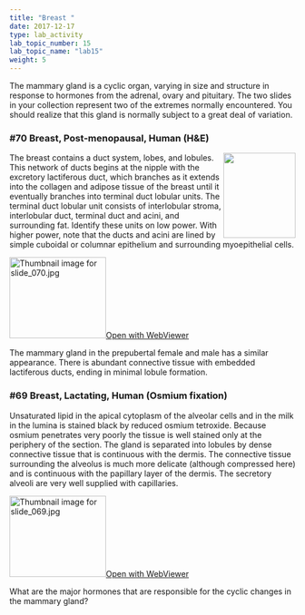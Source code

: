 ```yaml
---
title: "Breast "
date: 2017-12-17
type: lab_activity
lab_topic_number: 15
lab_topic_name: "lab15"
weight: 5
---
```

<div class="entrybody">
						<p>The mammary gland is a cyclic organ, varying in size and structure in response to hormones from the adrenal, ovary and pituitary. The two slides in your collection represent two of the extremes normally encountered. You should realize that this gland is normally subject to a great deal of variation.</p>

<h3>#70 Breast, Post-menopausal, Human (H&amp;E)</h3>

<p><img src="/assets/images/70%20breast%20%281%29.jpg" style="width:127px; height:150px; float:right;">The breast contains a duct system, lobes, and lobules. This network of ducts begins at the nipple with the excretory lactiferous duct, which branches as it extends into the collagen and adipose tissue of the breast until it eventually branches into terminal duct lobular units. The terminal duct lobular unit consists of interlobular stroma, interlobular duct, terminal duct and acini, and surrounding fat. Identify these units on low power. With higher power, note that the ducts and acini are lined by simple cuboidal or columnar epithelium and surrounding myoepithelial cells.   </p>

<div class="thumbnail"> <a href="https://histologylab.ctl.columbia.edu/slides/slide70/" target="_blank"><img alt="Thumbnail image for slide_070.jpg" src="/assets/images/slide_070-thumb-170x143-1557.jpg" width="170" height="143" class="mt-image-left"></a><a href="https://histologylab.ctl.columbia.edu/slides/slide70/" target="_blank">Open with WebViewer</a></div>

<p>The mammary gland in the prepubertal female and male has a similar appearance. There is abundant connective tissue with embedded lactiferous ducts, ending in minimal lobule formation.</p>

<h3>#69 Breast, Lactating, Human (Osmium fixation)</h3>

<p>Unsaturated lipid in the apical cytoplasm of the alveolar cells and in the milk in the lumina is stained black by reduced osmium tetroxide. Because osmium penetrates very poorly the tissue is well stained only at the periphery of the section. The gland is separated into lobules by dense connective tissue that is continuous with the dermis. The connective tissue surrounding the alveolus is much more delicate (although compressed here) and is continuous with the papillary layer of the dermis. The secretory alveoli are very well supplied with capillaries. </p>

<div class="thumbnail"> <a href="https://histologylab.ctl.columbia.edu/slides/slide69/" target="_blank"><img alt="Thumbnail image for slide_069.jpg" src="/assets/images/slide_069-thumb-170x143-1554.jpg" width="170" height="143" class="mt-image-left"></a><a href="https://histologylab.ctl.columbia.edu/slides/slide69/" target="_blank">Open with WebViewer</a></div>

<p>What are the major hormones that are responsible for the cyclic changes in the mammary gland?</p>
						
						
</div>
